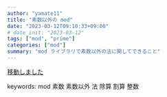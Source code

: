 ```yaml
---
author: "yamate11"
title: "素数以外の mod"
date: "2023-03-12T09:10:33+09:00"
# date_init: "2023-03-12"
tags: ["mod", "prime"]
categories: ["mod"]
summary: "mod ライブラリで素数以外の法に関してできること"
---
```


[移動しました](https://qiita.com/yamate11/items/b5c52e00ea577370fb9a)

keywords: mod 素数 素数以外 法 除算 割算 整数

